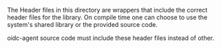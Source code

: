 The Header files in this directory are wrappers that include the correct header
files for the library. On compile time one can choose to use the system's shared
library or the provided source code.

oidc-agent source code must include these header files instead of other.
